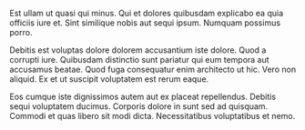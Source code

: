 Est ullam ut quasi qui minus. Qui et dolores quibusdam explicabo ea quia officiis iure et. Sint similique nobis aut sequi ipsum. Numquam possimus porro.
 Debitis est voluptas dolore dolorem accusantium iste dolore. Quod a corrupti iure. Quibusdam distinctio sunt pariatur qui eum tempora aut accusamus beatae. Quod fuga consequatur enim architecto ut hic. Vero non aliquid. Ex et ut suscipit voluptatem est rerum eaque.
 Eos cumque iste dignissimos autem aut ex placeat repellendus. Debitis sequi voluptatem ducimus. Corporis dolore in sunt sed ad quisquam. Commodi et quas libero sit modi dicta. Necessitatibus voluptatibus et nemo.